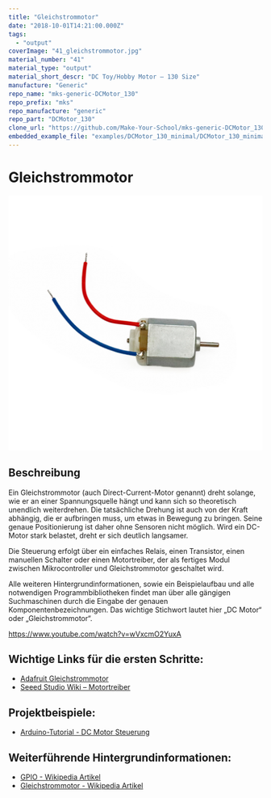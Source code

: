 ```yaml
---
title: "Gleichstrommotor"
date: "2018-10-01T14:21:00.000Z"
tags: 
  - "output"
coverImage: "41_gleichstrommotor.jpg"
material_number: "41"
material_type: "output"
material_short_descr: "DC Toy/Hobby Motor – 130 Size"
manufacture: "Generic"
repo_name: "mks-generic-DCMotor_130"
repo_prefix: "mks"
repo_manufacture: "generic"
repo_part: "DCMotor_130"
clone_url: "https://github.com/Make-Your-School/mks-generic-DCMotor_130.git"
embedded_example_file: "examples/DCMotor_130_minimal/DCMotor_130_minimal.ino"
---
```



# Gleichstrommotor

![Gleichstrommotor](./41_gleichstrommotor.jpg)

## Beschreibung
Ein Gleichstrommotor (auch Direct-Current-Motor genannt) dreht solange, wie er an einer Spannungsquelle hängt und kann sich so theoretisch unendlich weiterdrehen. Die tatsächliche Drehung ist auch von der Kraft abhängig, die er aufbringen muss, um etwas in Bewegung zu bringen. Seine genaue Positionierung ist daher ohne Sensoren nicht möglich. Wird ein DC-Motor stark belastet, dreht er sich deutlich langsamer.

Die Steuerung erfolgt über ein einfaches Relais, einen Transistor, einen manuellen Schalter oder einen Motortreiber, der als fertiges Modul zwischen Mikrocontroller und Gleichstrommotor geschaltet wird.

Alle weiteren Hintergrundinformationen, sowie ein Beispielaufbau und alle notwendigen Programmbibliotheken findet man über alle gängigen Suchmaschinen durch die Eingabe der genauen Komponentenbezeichnungen. Das wichtige Stichwort lautet hier „DC Motor“ oder „Gleichstrommotor“.

<!-- infolist -->

<!-- infolists -->
 

https://www.youtube.com/watch?v=wVxcmO2YuxA

 

## Wichtige Links für die ersten Schritte:

- [Adafruit Gleichstrommotor](https://www.adafruit.com/product/711)
- [Seeed Studio Wiki – Motortreiber](http://wiki.seeedstudio.com/Grove-I2C_Motor_Driver_V1.3/)

## Projektbeispiele:

- [Arduino-Tutorial - DC Motor Steuerung](https://www.arduino-tutorial.de/motorsteuerung-direkt-per-arduino/)

## Weiterführende Hintergrundinformationen:

- [GPIO - Wikipedia Artikel](https://de.wikipedia.org/wiki/Allzweckeingabe/-ausgabe)
- [Gleichstrommotor - Wikipedia Artikel](https://de.wikipedia.org/wiki/Gleichstrommaschine)




